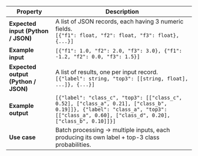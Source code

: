 | Property                            | Description                                                                                                                                                                          |
| ----------------------------------- | ------------------------------------------------------------------------------------------------------------------------------------------------------------------------------------ |
| **Expected input (Python / JSON)**  | A list of JSON records, each having 3 numeric fields.<br>`[{"f1": float, "f2": float, "f3": float}, {...}]`                                                                          |
| **Example input**                   | `[{"f1": 1.0, "f2": 2.0, "f3": 3.0}, {"f1": -1.2, "f2": 0.0, "f3": 1.5}]`                                                                                                            |
| **Expected output (Python / JSON)** | A list of results, one per input record.<br>`[{"label": string, "top3": [[string, float], ...]}, {...}]`                                                                             |
| **Example output**                  | `[{"label": "class_c", "top3": [["class_c", 0.52], ["class_a", 0.21], ["class_b", 0.19]]}, {"label": "class_a", "top3": [["class_a", 0.60], ["class_d", 0.20], ["class_b", 0.10]]}]` |
| **Use case**                        | Batch processing → multiple inputs, each producing its own label + top-3 class probabilities.                                                                                        |
